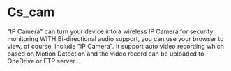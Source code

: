 # Cs_cam
"IP Camera" can turn your device into a wireless IP Camera for security monitoring WITH Bi-directional audio support, you can use your browser to view, of course, include "IP Camera". It support auto video recording which based on Motion Detection and the video record can be uploaded to OneDrive or FTP server ...
